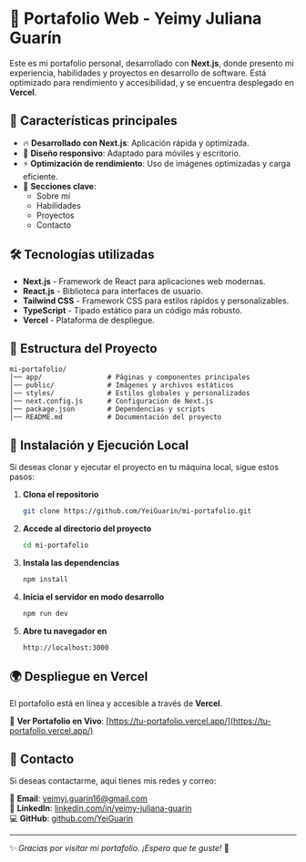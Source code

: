 # 🚀 Portafolio Web - Yeimy Juliana Guarín

Este es mi portafolio personal, desarrollado con **Next.js**, donde presento mi experiencia, habilidades y proyectos en desarrollo de software. Está optimizado para rendimiento y accesibilidad, y se encuentra desplegado en **Vercel**.

## 🌟 Características principales

- 🔥 **Desarrollado con Next.js**: Aplicación rápida y optimizada.
- 🎨 **Diseño responsivo**: Adaptado para móviles y escritorio.
- ⚡ **Optimización de rendimiento**: Uso de imágenes optimizadas y carga eficiente.
- 📂 **Secciones clave**: 
  - Sobre mí
  - Habilidades
  - Proyectos
  - Contacto

## 🛠️ Tecnologías utilizadas

- **Next.js** - Framework de React para aplicaciones web modernas.
- **React.js** - Biblioteca para interfaces de usuario.
- **Tailwind CSS** - Framework CSS para estilos rápidos y personalizables.
- **TypeScript** - Tipado estático para un código más robusto.
- **Vercel** - Plataforma de despliegue.

## 📂 Estructura del Proyecto

```
mi-portafolio/
│── app/                # Páginas y componentes principales
│── public/             # Imágenes y archivos estáticos
│── styles/             # Estilos globales y personalizados
│── next.config.js      # Configuración de Next.js
│── package.json        # Dependencias y scripts
│── README.md           # Documentación del proyecto
```

## 🚀 Instalación y Ejecución Local

Si deseas clonar y ejecutar el proyecto en tu máquina local, sigue estos pasos:

1. **Clona el repositorio**
   ```bash
   git clone https://github.com/YeiGuarin/mi-portafolio.git
   ```

2. **Accede al directorio del proyecto**
   ```bash
   cd mi-portafolio
   ```

3. **Instala las dependencias**
   ```bash
   npm install
   ```

4. **Inicia el servidor en modo desarrollo**
   ```bash
   npm run dev
   ```

5. **Abre tu navegador en**
   ```
   http://localhost:3000
   ```

## 🌍 Despliegue en Vercel

El portafolio está en línea y accesible a través de **Vercel**.

🔗 **Ver Portafolio en Vivo**: [https://tu-portafolio.vercel.app/](https://tu-portafolio.vercel.app/)

## 📩 Contacto

Si deseas contactarme, aquí tienes mis redes y correo:

📧 **Email**: [yeimyj.guarin16@gmail.com](mailto:yeimyj.guarin16@gmail.com)  
🔗 **LinkedIn**: [linkedin.com/in/yeimy-juliana-guarin](https://www.linkedin.com/in/yeimy-juliana-guarin)  
💻 **GitHub**: [github.com/YeiGuarin](https://github.com/YeiGuarin)  

---

✨ *Gracias por visitar mi portafolio. ¡Espero que te guste!* 🚀
